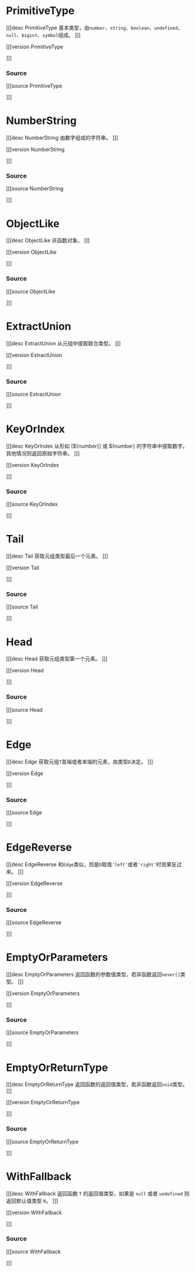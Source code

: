 # PrimitiveType
[[[desc PrimitiveType
基本类型，由`number`、`string`、`boolean`、`undefined`、`null`、`bigint`、`symbol`组成。
]]]

[[[version PrimitiveType
  
]]]

### Source
[[[source PrimitiveType
  
]]]
# NumberString
[[[desc NumberString
由数字组成的字符串。
]]]

[[[version NumberString
  
]]]

### Source
[[[source NumberString
  
]]]
# ObjectLike
[[[desc ObjectLike
非函数对象。
]]]

[[[version ObjectLike
  
]]]

### Source
[[[source ObjectLike
  
]]]
# ExtractUnion
[[[desc ExtractUnion
从元组中提取联合类型。
]]]

[[[version ExtractUnion
  
]]]

### Source
[[[source ExtractUnion
  
]]]
# KeyOrIndex
[[[desc KeyOrIndex
从形如 [${number}] 或 ${number} 的字符串中提取数字。其他情况则返回原始字符串。
]]]

[[[version KeyOrIndex
  
]]]

### Source
[[[source KeyOrIndex
  
]]]
# Tail
[[[desc Tail
获取元组类型最后一个元素。
]]]

[[[version Tail
  
]]]

### Source
[[[source Tail
  
]]]
# Head
[[[desc Head
获取元组类型第一个元素。
]]]

[[[version Head
  
]]]

### Source
[[[source Head
  
]]]
# Edge
[[[desc Edge
获取元组`T`首端或者末端的元素，由类型`D`决定。
]]]

[[[version Edge
  
]]]

### Source
[[[source Edge
  
]]]
# EdgeReverse
[[[desc EdgeReverse
和`Edge`类似，但是`D`取值`'left'`或者`'right'`时效果反过来。
]]]

[[[version EdgeReverse
  
]]]

### Source
[[[source EdgeReverse
  
]]]
# EmptyOrParameters
[[[desc EmptyOrParameters
返回函数的参数值类型，若非函数返回`never[]`类型。
]]]

[[[version EmptyOrParameters
  
]]]

### Source
[[[source EmptyOrParameters
  
]]]
# EmptyOrReturnType
[[[desc EmptyOrReturnType
返回函数的返回值类型，若非函数返回`void`类型。
]]]

[[[version EmptyOrReturnType
  
]]]

### Source
[[[source EmptyOrReturnType
  
]]]
# WithFallback
[[[desc WithFallback
返回函数 `T` 的返回值类型，如果是 `null` 或者 `undefined` 则返回默认值类型 `R`。
]]]

[[[version WithFallback
  
]]]

### Source
[[[source WithFallback
  
]]]